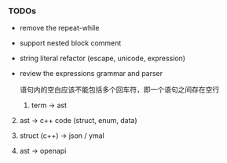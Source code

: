 ### TODOs
- remove the repeat-while
- support nested block comment
- string literal refactor (escape, unicode, expression)
- review the expressions grammar and parser

  语句内的空白应该不能包括多个回车符，即一个语句之间存在空行

  1. term -> ast

2. ast -> c++ code (struct, enum, data)

3. struct (c++) -> json / ymal

4. ast -> openapi